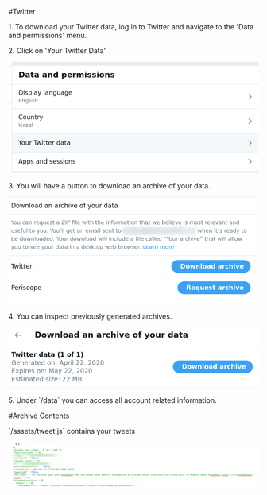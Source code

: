 #Twitter

<p>1. To download your Twitter data, log in to Twitter and navigate to the 'Data and permissions' menu.</p>

<p>2. Click on 'Your Twitter Data'</p>

![Twitter](/images/0115.png)

<p>3. You will have a button to download an archive of your data.

![Archive](/images/0117.png)

<p>4. You can inspect previously generated archives.

![Old_Archive](/images/0118.png)

<p>5. Under `/data` you can access all account related information.

#Archive Contents

<p> `/assets/tweet.js` contains your tweets 

![Old_Archive](/images/0122.png)
